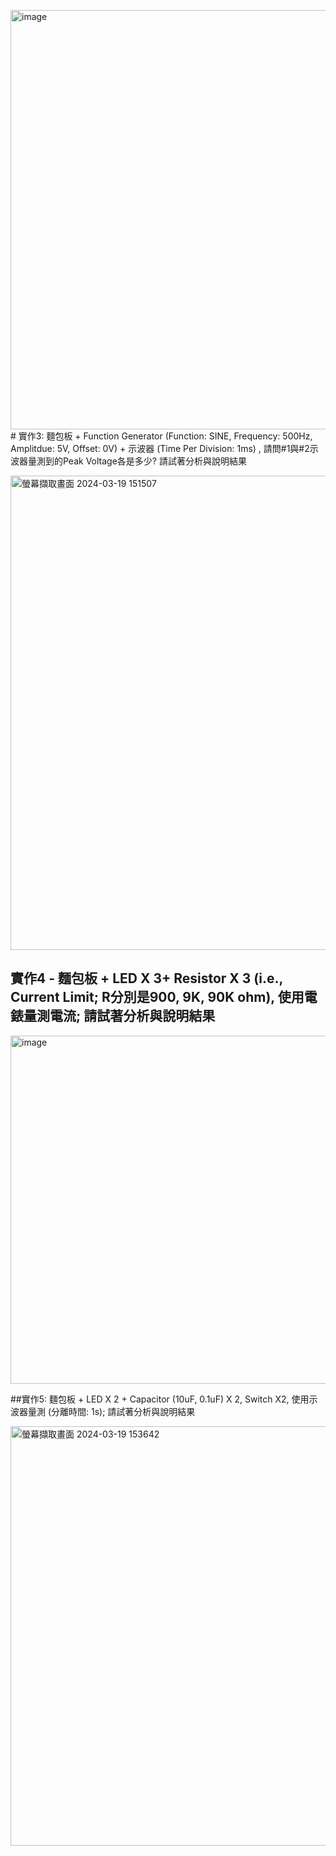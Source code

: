 <img width="671" alt="image" src="https://github.com/s1115161034/EC2024/assets/162283811/9de4c62e-c56c-4584-b7c8-9cb80f8c73dc"># 實作3: 麵包板 + Function Generator (Function: SINE, Frequency: 500Hz, Amplitdue: 5V, Offset: 0V) + 示波器 (Time Per Division: 1ms) , 請問#1與#2示波器量測到的Peak Voltage各是多少? 請試著分析與說明結果


<img width="759" alt="螢幕擷取畫面 2024-03-19 151507" src="https://github.com/s1115161034/EC2024/assets/162283811/83ec4352-5352-4b40-ba9f-97b7bebfb2d7">

## 實作4 - 麵包板 + LED X 3+ Resistor X 3 (i.e., Current Limit; R分別是900, 9K, 90K ohm), 使用電錶量測電流; 請試著分析與說明結果

<img width="557" alt="image" src="https://github.com/s1115161034/EC2024/assets/162283811/5422feae-6182-477b-a104-e1be4bfa3055">

##實作5: 麵包板 + LED X 2 + Capacitor (10uF, 0.1uF) X 2, Switch X2, 使用示波器量測 (分離時間: 1s); 請試著分析與說明結果

<img width="671" alt="螢幕擷取畫面 2024-03-19 153642" src="https://github.com/s1115161034/EC2024/assets/162283811/cee7ef72-1a29-4ab0-9cec-32f744195ade">

